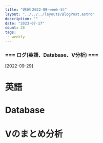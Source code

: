 ```yaml
---
title: "週報[2022-09-week-5]"
layout: "../../../layouts/BlogPost.astro"
description: ""
date: "2023-07-17"
count: 28
tags:
 - weekly
---
```





### === ログ(英語、Database、V分析) ===

[2022-09-29]

# 英語

# Database

# Vのまとめ分析
